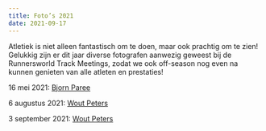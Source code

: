 ```yaml
---
title: Foto’s 2021
date: 2021-09-17
---
```

Atletiek is niet alleen fantastisch om te doen, maar ook prachtig om te zien! Gelukkig zijn er dit jaar diverse fotografen aanwezig geweest bij de Runnersworld Track Meetings, zodat we ook off-season nog even na kunnen genieten van alle atleten en prestaties!

16 mei 2021: [Bjorn Paree][1]

6 augustus 2021: [Wout Peters][2]

3 september 2021: [Wout Peters][3]

 [1]: https://www.facebook.com/runoutofhellpictures/photos/?tab=album&album_id=289222152908778
 [2]: https://www.flickr.com/gp/191715158@N05/Cs0544
 [3]: https://www.flickr.com/gp/191715158@N05/72b207